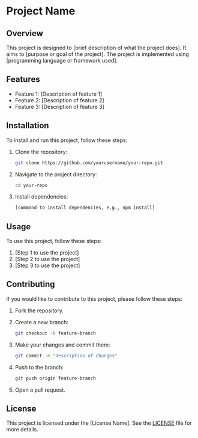 # Project Name

## Overview

This project is designed to [brief description of what the project does]. It aims to [purpose or goal of the project]. The project is implemented using [programming language or framework used].

## Features

- Feature 1: [Description of feature 1]
- Feature 2: [Description of feature 2]
- Feature 3: [Description of feature 3]

## Installation

To install and run this project, follow these steps:

1. Clone the repository:

    ```sh
    git clone https://github.com/yourusername/your-repo.git
    ```

2. Navigate to the project directory:

    ```sh
    cd your-repo
    ```

3. Install dependencies:

    ```sh
    [command to install dependencies, e.g., npm install]
    ```

## Usage

To use this project, follow these steps:

1. [Step 1 to use the project]
2. [Step 2 to use the project]
3. [Step 3 to use the project]

## Contributing

If you would like to contribute to this project, please follow these steps:

1. Fork the repository.
2. Create a new branch:

    ```sh
    git checkout -b feature-branch
    ```

3. Make your changes and commit them:

    ```sh
    git commit -m "Description of changes"
    ```

4. Push to the branch:

    ```sh
    git push origin feature-branch
    ```

5. Open a pull request.

## License

This project is licensed under the [License Name]. See the [LICENSE](LICENSE) file for more details.
